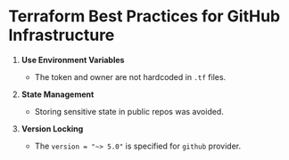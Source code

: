 # Terraform Best Practices for GitHub Infrastructure

1. **Use Environment Variables**

   - The token and owner are not hardcoded in `.tf` files.

2. **State Management**

   - Storing sensitive state in public repos was avoided.

3. **Version Locking**
   - The `version = "~> 5.0"` is specified for `github` provider.
